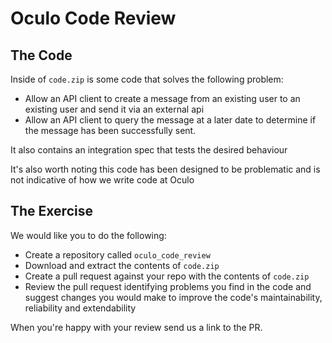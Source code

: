 # Oculo Code Review
## The Code
Inside of `code.zip` is some code that solves the following problem:
- Allow an API client to create a message from an existing user to an existing user and send it via an external api
- Allow an API client to query the message at a later date to determine if the message has been successfully sent.

It also contains an integration spec that tests the desired behaviour

It's also worth noting this code has been designed to be problematic and is not indicative of how we write code at Oculo

## The Exercise
We would like you to do the following:
- Create a repository called `oculo_code_review`
- Download and extract the contents of `code.zip`
- Create a pull request against your repo with the contents of `code.zip`
- Review the pull request identifying problems you find in the code and suggest changes you would make to improve
the code's maintainability, reliability and extendability

When you're happy with your review send us a link to the PR.
